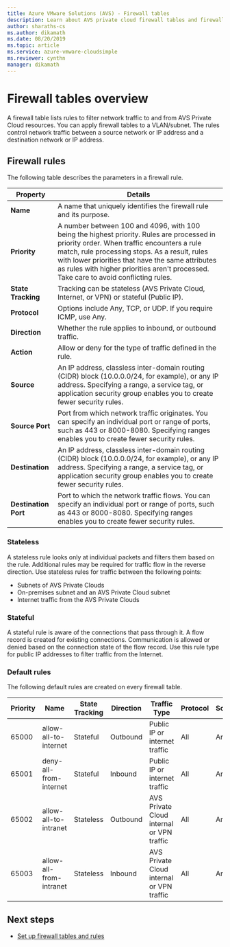 ```yaml
---
title: Azure VMware Solutions (AVS) - Firewall tables 
description: Learn about AVS private cloud firewall tables and firewall rules. 
author: sharaths-cs 
ms.author: dikamath 
ms.date: 08/20/2019
ms.topic: article 
ms.service: azure-vmware-cloudsimple 
ms.reviewer: cynthn 
manager: dikamath 
---
```

# Firewall tables overview

A firewall table lists rules to filter network traffic to and from AVS Private Cloud resources. You can apply firewall tables to a VLAN/subnet. The rules control network traffic between a source network or IP address and a destination network or IP address.

## Firewall rules

The following table describes the parameters in a firewall rule.

| Property | Details |
| ---------| --------|
| **Name** | A name that uniquely identifies the firewall rule and its purpose. |
| **Priority** | A number between 100 and 4096, with 100 being the highest priority. Rules are processed in priority order. When traffic encounters a rule match, rule processing stops. As a result, rules with lower priorities that have the same attributes as rules with higher priorities aren't processed. Take care to avoid conflicting rules. |
| **State Tracking** | Tracking can be stateless (AVS Private Cloud, Internet, or VPN) or stateful (Public IP).  |
| **Protocol** | Options include Any, TCP, or UDP. If you require ICMP, use Any. |
| **Direction** | Whether the rule applies to inbound, or outbound traffic. |
| **Action** | Allow or deny for the type of traffic defined in the rule. |
| **Source** | An IP address, classless inter-domain routing (CIDR) block (10.0.0.0/24, for example), or any IP address.  Specifying a range, a service tag, or application security group enables you to create fewer security rules. |
| **Source Port** | Port from which network traffic originates.  You can specify an individual port or range of ports, such as 443 or 8000-8080. Specifying ranges enables you to create fewer security rules. |
| **Destination** | An IP address, classless inter-domain routing (CIDR) block (10.0.0.0/24, for example), or any IP address.  Specifying a range, a service tag, or application security group enables you to create fewer security rules.  |
| **Destination Port** | Port to which the network traffic flows.  You can specify an individual port or range of ports, such as 443 or 8000-8080. Specifying ranges enables you to create fewer security rules.|

### Stateless

A stateless rule looks only at individual packets and filters them based on the rule. 
Additional rules may be required for traffic flow in the reverse direction. Use stateless rules for traffic between the following points:

* Subnets of AVS Private Clouds
* On-premises subnet and an AVS Private Cloud subnet
* Internet traffic from the AVS Private Clouds

### Stateful

 A stateful rule is aware of the connections that pass through it. A flow record is created for existing connections. Communication is allowed or denied based on the connection state of the flow record. Use this rule type for public IP addresses to filter traffic from the Internet.

### Default rules

The following default rules are created on every firewall table.

|Priority|Name|State Tracking|Direction|Traffic Type|Protocol|Source|Source Port|Destination|Destination Port|Action|
|--------|----|--------------|---------|------------|--------|------|-----------|-----------|----------------|------|
|65000|allow-all-to-internet|Stateful|Outbound|Public IP or internet traffic|All|Any|Any|Any|Any|Allow|
|65001|deny-all-from-internet|Stateful|Inbound|Public IP or internet traffic|All|Any|Any|Any|Any|Deny|
|65002|allow-all-to-intranet|Stateless|Outbound|AVS Private Cloud internal or VPN traffic|All|Any|Any|Any|Any|Allow|
|65003|allow-all-from-intranet|Stateless|Inbound|AVS Private Cloud internal or VPN traffic|All|Any|Any|Any|Any|Allow|

## Next steps

* [Set up firewall tables and rules](firewall.md)
